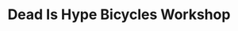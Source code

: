 ---
title: "Dead Is Hype Bicycles Workshop"
url: /grenoble/dead-is-hype-bicycles-workshop/
shop: vélo
---